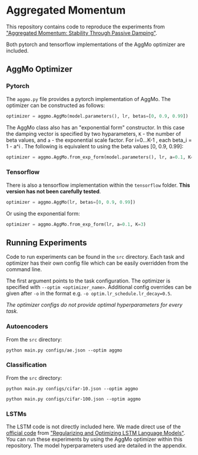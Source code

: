 # Aggregated Momentum

This repository contains code to reproduce the experiments from ["Aggregated Momentum: Stability Through Passive Damping"](https://arxiv.org/abs/1804.00325).

Both pytorch and tensorflow implementations of the AggMo optimizer are included.

## AggMo Optimizer

### Pytorch

The `aggmo.py` file provides a pytorch implementation of AggMo. The optimizer can be constructed as follows:

```python
optimizer = aggmo.AggMo(model.parameters(), lr, betas=[0, 0.9, 0.99])
```

The AggMo class also has an "exponential form" constructor. In this case the damping vector is specified by two hyparameters, `K` - the number of beta values, and `a` - the exponential scale factor. For i=0...K-1 , each beta_i = 1 - a^i .
The following is equivalent to using the beta values [0, 0.9, 0.99]:

```python
optimizer = aggmo.AggMo.from_exp_form(model.parameters(), lr, a=0.1, K=3)
```

### Tensorflow

There is also a tensorflow implementation within the `tensorflow` folder. **This version has not been carefully tested**.

```python
optimizer = aggmo.AggMo(lr, betas=[0, 0.9, 0.99])
```

Or using the exponential form:

```python
optimizer = aggmo.AggMo.from_exp_form(lr, a=0.1, K=3)
```

## Running Experiments

Code to run experiments can be found in the `src` directory. Each task and optimizer has their own config file which can be easily overridden from the command line.

The first argument points to the task configuration. The optimizer is specified with `--optim <optimizer_name>`. Additional config overrides can be given after `-o` in the format e.g. `-o optim.lr_schedule.lr_decay=0.5`.

_The optimizer configs do not provide optimal hyperparameters for every task._


### Autoencoders

From the `src` directory:

```
python main.py configs/ae.json --optim aggmo
```

### Classification

From the `src` directory:

```
python main.py configs/cifar-10.json --optim aggmo
```


```
python main.py configs/cifar-100.json --optim aggmo
```

### LSTMs

The LSTM code is not directly included here. We made direct use of the [official code](https://github.com/salesforce/awd-lstm-lm) from ["Regularizing and Optimizing LSTM Language Models"](https://arxiv.org/abs/1708.02182). You can run these experiments by using the AggMo optimizer within this repository. The model hyperparameters used are detailed in the appendix.
